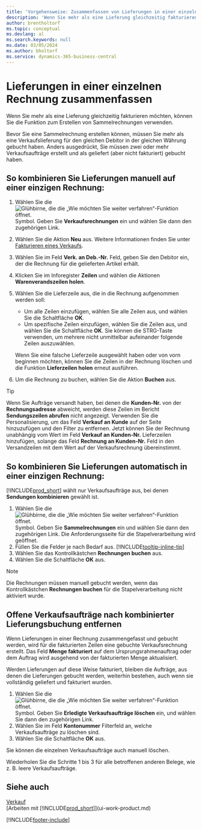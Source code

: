 ```yaml
---
title: 'Vorgehensweise: Zusammenfassen von Lieferungen in einer einzelnen Rechnung | Microsoft Docs'
description: 'Wenn Sie mehr als eine Lieferung gleichzeitig fakturieren möchten, können Sie die Funktion zum Erstellen von Sammelrechnungen verwenden.'
author: brentholtorf
ms.topic: conceptual
ms.devlang: al
ms.search.keywords: null
ms.date: 03/05/2024
ms.author: bholtorf
ms.service: dynamics-365-business-central
---
```

# <a name="combine-shipments-on-a-single-invoice"></a>Lieferungen in einer einzelnen Rechnung zusammenfassen

Wenn Sie mehr als eine Lieferung gleichzeitig fakturieren möchten, können Sie die Funktion zum Erstellen von Sammelrechnungen verwenden.  

Bevor Sie eine Sammelrechnung erstellen können, müssen Sie mehr als eine Verkaufslieferung für den gleichen Debitor in der gleichen Währung gebucht haben. Anders ausgedrückt, Sie müssen zwei oder mehr Verkaufsaufträge erstellt und als geliefert (aber nicht fakturiert) gebucht haben. 

## <a name="to-manually-combine-shipments-on-a-single-invoice"></a>So kombinieren Sie Lieferungen manuell auf einer einzigen Rechnung:

1. Wählen Sie die ![Glühbirne, die die „Wie möchten Sie weiter verfahren“-Funktion öffnet.](media/ui-search/search_small.png "Wie möchten Sie weiter verfahren?") Symbol. Geben Sie **Verkaufsrechnungen** ein und wählen Sie dann den zugehörigen Link.  
2. Wählen Sie die Aktion **Neu** aus. Weitere Informationen finden Sie unter [Fakturieren eines Verkaufs](sales-how-invoice-sales.md).
3. Wählen Sie im Feld **Verk. an Deb.-Nr.** Feld, geben Sie den Debitor ein, der die Rechnung für die gelieferten Artikel erhält.  
4. Klicken Sie im Inforegister **Zeilen** und wählen die  Aktionen **Warenverandszeilen holen**.  
5. Wählen Sie die Lieferzeile aus, die in die Rechnung aufgenommen werden soll:  

    - Um alle Zeilen einzufügen, wählen Sie alle Zeilen aus, und wählen Sie die Schaltfläche **OK**.  
    - Um spezifische Zeilen einzufügen, wählen Sie die Zeilen aus, und wählen Sie die Schaltfläche **OK**. Sie können die STRG-Taste verwenden, um mehrere nicht unmittelbar aufeinander folgende Zeilen auszuwählen.  

    Wenn Sie eine falsche Lieferzeile ausgewählt haben oder von vorn beginnen möchten, können Sie die Zeilen in der Rechnung löschen und die Funktion **Lieferzeilen holen** erneut ausführen.  
7. Um die Rechnung zu buchen, wählen Sie die Aktion **Buchen** aus.  

> [!TIP]  
> Wenn Sie Aufträge versandt haben, bei denen die **Kunden-Nr.** von der **Rechnungsadresse** abweicht, werden diese Zeilen im Bericht **Sendungszeilen abrufen** nicht angezeigt. Verwenden Sie die Personalisierung, um das Feld **Verkauf an Kunde** auf der Seite hinzuzufügen und den Filter zu entfernen. Jetzt können Sie der Rechnung unabhängig vom Wert im Feld **Verkauf an Kunden-Nr.** Lieferzeilen hinzufügen, solange das Feld **Rechnung an Kunden-Nr.** Feld in den Versandzeilen mit dem Wert auf der Verkaufsrechnung übereinstimmt.  

## <a name="to-automatically-combine-shipments-on-a-single-invoice"></a>So kombinieren Sie Lieferungen automatisch in einer einzigen Rechnung:

[!INCLUDE[prod_short](includes/prod_short.md)] wählt nur Verkaufsaufträge aus, bei denen **Sendungen kombinieren** gewählt ist. 

1. Wählen Sie die ![Glühbirne, die die „Wie möchten Sie weiter verfahren“-Funktion öffnet.](media/ui-search/search_small.png "Wie möchten Sie weiter verfahren?") Symbol. Geben Sie **Sammelrechnungen** ein und wählen Sie dann den zugehörigen Link. Die Anforderungsseite für die Stapelverarbeitung wird geöffnet.  
2. Füllen Sie die Felder je nach Bedarf aus. [!INCLUDE[tooltip-inline-tip](includes/tooltip-inline-tip_md.md)]
3. Wählen Sie das Kontrollkästchen **Rechnungen buchen** aus.  
4. Wählen Sie die Schaltfläche **OK** aus.  

> [!NOTE]  
>  Die Rechnungen müssen manuell gebucht werden, wenn das Kontrollkästchen **Rechnungen buchen** für die Stapelverarbeitung nicht aktiviert wurde.  

## <a name="to-remove-open-sales-orders-after-combined-shipment-posting"></a>Offene Verkaufsaufträge nach kombinierter Lieferungsbuchung entfernen

Wenn Lieferungen in einer Rechnung zusammengefasst und gebucht werden, wird für die fakturierten Zeilen eine gebuchte Verkaufsrechnung erstellt. Das Feld **Menge fakturiert** auf dem Ursprungsrahmenauftrag oder dem Auftrag wird ausgehend von der fakturierten Menge aktualisiert.  

Werden Lieferungen auf diese Weise fakturiert, bleiben die Aufträge, aus denen die Lieferungen gebucht werden, weiterhin bestehen, auch wenn sie vollständig geliefert und fakturiert wurden.   

1. Wählen Sie die ![Glühbirne, die die „Wie möchten Sie weiter verfahren“-Funktion öffnet.](media/ui-search/search_small.png "Tell me-Funktion") Symbol. Geben Sie **Erledigte Verkaufsaufträge löschen** ein, und wählen Sie dann den zugehörigen Link.  
2. Wählen Sie im Feld **Kontonummer** Filterfeld an, welche Verkaufsaufträge zu löschen sind.  
3. Wählen Sie die Schaltfläche **OK** aus.  

Sie können die einzelnen Verkaufsaufträge auch manuell löschen.  

Wiederholen Sie die Schritte 1 bis 3 für alle betroffenen anderen Belege, wie z. B. leere Verkaufsaufträge.

## <a name="see-also"></a>Siehe auch

[Verkauf](sales-manage-sales.md)  
[Arbeiten mit [!INCLUDE[prod_short](includes/prod_short.md)]](ui-work-product.md)


[!INCLUDE[footer-include](includes/footer-banner.md)]

